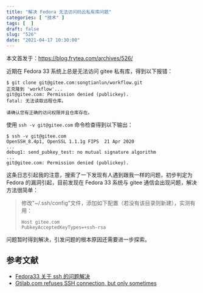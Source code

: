 ```yaml
---
title: "解决 Fedora 无法访问码云私有库问题"
categories: [ "技术" ]
tags: [  ]
draft: false
slug: "526"
date: "2021-04-17 10:30:00"
---
```


本文首发于：https://blog.frytea.com/archives/526/

近期在 Fedora 33 系统上总是无法访问 gitee 私有库，得到以下报错：

```
$ git clone git@gitee.com:songtianlun/workflow.git
正克隆到 'workflow'...
git@gitee.com: Permission denied (publickey).
fatal: 无法读取远程仓库。

请确认您有正确的访问权限并且仓库存在。
```

使用 `ssh -v git@gitee.com` 命令检查得到以下输出：

```
$ ssh -v git@gitee.com
OpenSSH_8.4p1, OpenSSL 1.1.1g FIPS  21 Apr 2020
...
debug1: send_pubkey_test: no mutual signature algorithm
...
git@gitee.com: Permission denied (publickey).
```

这条日志引起我的注意，搜索了一下发现有人遇到跟我一样的问题，初步判定为 Fedora 的漏洞引起，目前发现在 Fedora 33 系统与 gitee 通信会出现问题，解决方法很简单：

> 修改"~/.ssh/config"文件，添加如下配置（若没有该目录则新建），实测有用：
>
> ```
> Host gitee.com
> PubkeyAcceptedKeyTypes=+ssh-rsa
> ```

问题暂时得到解决，引发问题的根本原因还需要进一步探索。

## 参考文献

* [Fedora33 关于 ssh 的问题解决](https://blog.csdn.net/lindorx/article/details/111885764)
* [Gtilab.com refuses SSH connection, but only sometimes](https://forum.gitlab.com/t/gtilab-com-refuses-ssh-connection-but-only-sometimes/45057)
